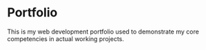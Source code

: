 # Portfolio
This is my web development portfolio used to demonstrate my core competencies in actual working projects.
